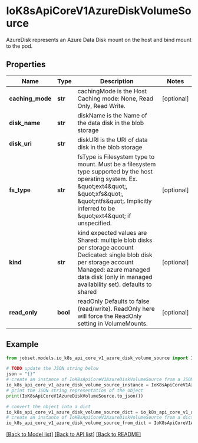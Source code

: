 # IoK8sApiCoreV1AzureDiskVolumeSource

AzureDisk represents an Azure Data Disk mount on the host and bind mount to the pod.

## Properties

Name | Type | Description | Notes
------------ | ------------- | ------------- | -------------
**caching_mode** | **str** | cachingMode is the Host Caching mode: None, Read Only, Read Write. | [optional] 
**disk_name** | **str** | diskName is the Name of the data disk in the blob storage | 
**disk_uri** | **str** | diskURI is the URI of data disk in the blob storage | 
**fs_type** | **str** | fsType is Filesystem type to mount. Must be a filesystem type supported by the host operating system. Ex. \&quot;ext4\&quot;, \&quot;xfs\&quot;, \&quot;ntfs\&quot;. Implicitly inferred to be \&quot;ext4\&quot; if unspecified. | [optional] 
**kind** | **str** | kind expected values are Shared: multiple blob disks per storage account  Dedicated: single blob disk per storage account  Managed: azure managed data disk (only in managed availability set). defaults to shared | [optional] 
**read_only** | **bool** | readOnly Defaults to false (read/write). ReadOnly here will force the ReadOnly setting in VolumeMounts. | [optional] 

## Example

```python
from jobset.models.io_k8s_api_core_v1_azure_disk_volume_source import IoK8sApiCoreV1AzureDiskVolumeSource

# TODO update the JSON string below
json = "{}"
# create an instance of IoK8sApiCoreV1AzureDiskVolumeSource from a JSON string
io_k8s_api_core_v1_azure_disk_volume_source_instance = IoK8sApiCoreV1AzureDiskVolumeSource.from_json(json)
# print the JSON string representation of the object
print(IoK8sApiCoreV1AzureDiskVolumeSource.to_json())

# convert the object into a dict
io_k8s_api_core_v1_azure_disk_volume_source_dict = io_k8s_api_core_v1_azure_disk_volume_source_instance.to_dict()
# create an instance of IoK8sApiCoreV1AzureDiskVolumeSource from a dict
io_k8s_api_core_v1_azure_disk_volume_source_from_dict = IoK8sApiCoreV1AzureDiskVolumeSource.from_dict(io_k8s_api_core_v1_azure_disk_volume_source_dict)
```
[[Back to Model list]](../README.md#documentation-for-models) [[Back to API list]](../README.md#documentation-for-api-endpoints) [[Back to README]](../README.md)


